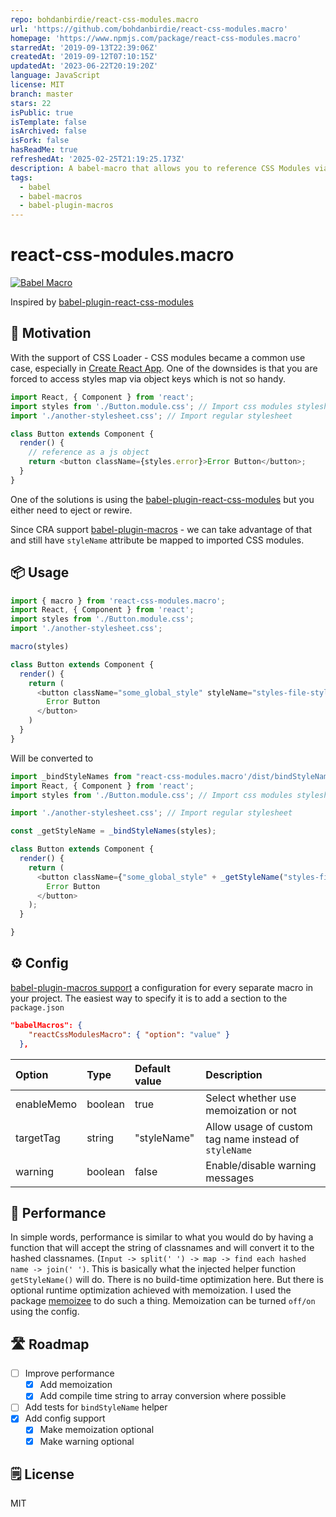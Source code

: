```yaml
---
repo: bohdanbirdie/react-css-modules.macro
url: 'https://github.com/bohdanbirdie/react-css-modules.macro'
homepage: 'https://www.npmjs.com/package/react-css-modules.macro'
starredAt: '2019-09-13T22:39:06Z'
createdAt: '2019-09-12T07:10:15Z'
updatedAt: '2023-06-22T20:19:20Z'
language: JavaScript
license: MIT
branch: master
stars: 22
isPublic: true
isTemplate: false
isArchived: false
isFork: false
hasReadMe: true
refreshedAt: '2025-02-25T21:19:25.173Z'
description: A babel-macro that allows you to reference CSS Modules via styleName attribute
tags:
  - babel
  - babel-macros
  - babel-plugin-macros
---
```


# react-css-modules.macro

[![Babel Macro](https://img.shields.io/badge/babel--macro-%F0%9F%8E%A3-f5da55.svg?style=flat-square)](https://github.com/kentcdodds/babel-plugin-macros)

Inspired by [babel-plugin-react-css-modules](https://github.com/gajus/babel-plugin-react-css-modules)

## 🙌 Motivation

With the support of CSS Loader - CSS modules became a common use case, especially in [Create React App](https://create-react-app.dev/docs/adding-a-css-modules-stylesheet).
One of the downsides is that you are forced to access styles map via object keys which is not so handy.

```JavaScript
import React, { Component } from 'react';
import styles from './Button.module.css'; // Import css modules stylesheet as styles
import './another-stylesheet.css'; // Import regular stylesheet

class Button extends Component {
  render() {
    // reference as a js object
    return <button className={styles.error}>Error Button</button>;
  }
}
```

One of the solutions is using the [babel-plugin-react-css-modules](https://github.com/gajus/babel-plugin-react-css-modules) but you either need to eject or rewire.

Since CRA support [babel-plugin-macros](https://github.com/kentcdodds/babel-plugin-macros) - we can take advantage of that and still have `styleName` attribute be mapped to imported CSS modules.

## 📦 Usage

```JavaScript
import { macro } from 'react-css-modules.macro';
import React, { Component } from 'react';
import styles from './Button.module.css';
import './another-stylesheet.css';

macro(styles)

class Button extends Component {
  render() {
    return (
      <button className="some_global_style" styleName="styles-file-style">
        Error Button
      </button>
    )
  }
}
```

Will be converted to

```JavaScript
import _bindStyleNames from "react-css-modules.macro'/dist/bindStyleName";
import React, { Component } from 'react';
import styles from './Button.module.css'; // Import css modules stylesheet as styles

import './another-stylesheet.css'; // Import regular stylesheet

const _getStyleName = _bindStyleNames(styles);

class Button extends Component {
  render() {
    return (
      <button className={"some_global_style" + _getStyleName("styles-file-style")}>
        Error Button
      </button>
    );
  }

}
```

## ⚙️ Config

[babel-plugin-macros support](https://github.com/kentcdodds/babel-plugin-macros/blob/master/other/docs/user.md) a configuration for every separate macro in your project.
The easiest way to specify it is to add a section to the `package.json`

```JSON
"babelMacros": {
    "reactCssModulesMacro": { "option": "value" }
  },
```

| Option     | Type    | Default value | Description
| :--------- | :------ | :------------ | :----------
| enableMemo | boolean | true          | Select whether use memoization or not
| targetTag  | string  | "styleName"   | Allow usage of custom tag name instead of `styleName`
| warning    | boolean | false         | Enable/disable warning messages

## 🐝 Performance
In simple words, performance is similar to what you would do by having a function that will accept the string of classnames and will convert it to the hashed classnames.
 (`Input -> split(' ') -> map -> find each hashed name -> join(' ')`.
 This is basically what the injected helper function `getStyleName()` will do. There is no build-time optimization here. But there is optional runtime optimization achieved with memoization. I used the package [memoizee](https://www.npmjs.com/package/memoizee) to do such a thing. Memoization can be turned `off/on` using the config.

## 🛣 Roadmap

- [ ] Improve performance
  - [x] Add memoization
  - [x] Add compile time string to array conversion where possible
- [ ] Add tests for `bindStyleName` helper
- [x] Add config support
  - [x] Make memoization optional
  - [x] Make warning optional

## 🗒 License

MIT
